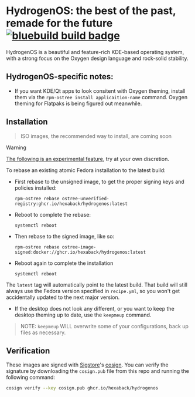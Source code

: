 # HydrogenOS: the best of the past, remade for the future &nbsp; [![bluebuild build badge](https://github.com/hexaback/hydrogenos/actions/workflows/build.yml/badge.svg)](https://github.com/hexaback/hydrogenos/actions/workflows/build.yml)

HydrogenOS is a beautiful and feature-rich KDE-based operating system, with a strong focus on the Oxygen design language and rock-solid stability.

## HydrogenOS-specific notes:
- If you want KDE/Qt apps to look consitent with Oxygen theming, install them via the `rpm-ostree install applicaition-name` command. Oxygen theming for Flatpaks is being figured out meanwhile.

## Installation

> ISO images, the recommended way to install, are coming soon

> [!WARNING]  
> [The following is an experimental feature](https://www.fedoraproject.org/wiki/Changes/OstreeNativeContainerStable), try at your own discretion.

To rebase an existing atomic Fedora installation to the latest build:

- First rebase to the unsigned image, to get the proper signing keys and policies installed:
  ```
  rpm-ostree rebase ostree-unverified-registry:ghcr.io/hexaback/hydrogenos:latest
  ```
- Reboot to complete the rebase:
  ```
  systemctl reboot
  ```
- Then rebase to the signed image, like so:
  ```
  rpm-ostree rebase ostree-image-signed:docker://ghcr.io/hexaback/hydrogenos:latest
  ```
- Reboot again to complete the installation
  ```
  systemctl reboot
  ```

The `latest` tag will automatically point to the latest build. That build will still always use the Fedora version specified in `recipe.yml`, so you won't get accidentally updated to the next major version.

- If the desktop does not look any different, or you want to keep the desktop theming up to date, use the `keepmeup` command.
> NOTE: `keepmeup` WILL overwrite some of your configurations, back up files as necessary.

## Verification

These images are signed with [Sigstore](https://www.sigstore.dev/)'s [cosign](https://github.com/sigstore/cosign). You can verify the signature by downloading the `cosign.pub` file from this repo and running the following command:

```bash
cosign verify --key cosign.pub ghcr.io/hexaback/hydrogenos
```
